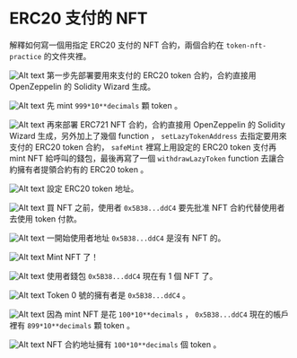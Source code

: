 # ERC20 支付的 NFT
解釋如何寫一個用指定 ERC20 支付的 NFT 合約，兩個合約在 `token-nft-practice` 的文件夾裡。


![Alt text](<screenshots/Remix - Ethereum IDE.png>)
第一步先部署要用來支付的 ERC20 token 合約，合約直接用 OpenZeppelin 的 Solidity Wizard 生成。

![Alt text](<screenshots/Remix - Ethereum IDE (1).png>)
先 mint `999*10**decimals` 顆 token 。

![Alt text](<screenshots/Remix - Ethereum IDE (2).png>)
再來部署 ERC721 NFT 合約，合約直接用 OpenZeppelin 的 Solidity Wizard 生成，另外加上了幾個 function ， `setLazyTokenAddress` 去指定要用來支付的 ERC20 token 合約， `safeMint` 裡寫上用設定的 ERC20 token 支付再 mint NFT 給呼叫的錢包，最後再寫了一個 `withdrawLazyToken` function 去讓合約擁有者提領合約有的 ERC20 token 。

![Alt text](<screenshots/Remix - Ethereum IDE (3).png>)
設定 ERC20 token 地址。

![Alt text](<screenshots/Remix - Ethereum IDE (4).png>)
買 NFT 之前，使用者 `0x5B38...ddC4` 要先批准 NFT 合約代替使用者去使用 token 付款。

![Alt text](<screenshots/Remix - Ethereum IDE (5).png>)
一開始使用者地址 `0x5B38...ddC4` 是沒有 NFT 的。

![Alt text](<screenshots/Remix - Ethereum IDE (6).png>)
Mint NFT 了！

![Alt text](<screenshots/Remix - Ethereum IDE (7).png>)
使用者錢包 `0x5B38...ddC4` 現在有 1 個 NFT 了。

![Alt text](<screenshots/Remix - Ethereum IDE (8).png>)
Token 0 號的擁有者是 `0x5B38...ddC4` 。

![Alt text](<screenshots/Remix - Ethereum IDE (9).png>)
因為 mint NFT 是花 `100*10**decimals` ， `0x5B38...ddC4` 現在的帳戶裡有 `899*10**decimals` 顆 token 。


![Alt text](<screenshots/Remix - Ethereum IDE (10).png>)
NFT 合約地址擁有 `100*10**decimals` 個 token 。
